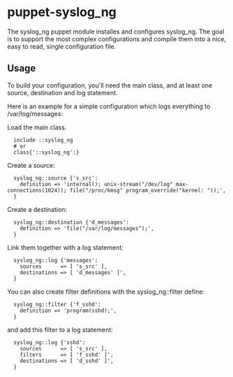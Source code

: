 # puppet-syslog\_ng

The syslog\_ng puppet module installes and configures syslog\_ng.
The goal is to support the most complex configurations and compile them
into a nice, easy to read, single configuration file.

## Usage

To build your configuration, you'll need the main class, and at least one source, destination and log statement.

Here is an example for a simple configuration which logs everything to /var/log/messages:

Load the main class.
```puppet
  include ::syslog_ng
  # or
  class{'::syslog_ng':}
```

Create a source:
```puppet
  syslog_ng::source {'s_src':
    definition => 'internal(); unix-stream("/dev/log" max-connections(1024)); file("/proc/kmsg" program_override("kernel: "));',
  }
```

Create a destination:
```puppet
  syslog_ng::destination {'d_messages':
    definition => 'file("/var/log/messages");',
  }
```

Link them together with a log statement:
```puppet
  syslog_ng::log {'messages':
    sources      => [ 's_src' ],
    destinations => [ 'd_messages' ]',
  }
```

You can also create filter definitions with the syslog\_ng::filter define:

```puppet
  syslog_ng::filter {'f_sshd':
    definition => 'program(sshd);',
  }
```

and add this filter to a log statement:

```puppet
  syslog_ng::log {'sshd':
    sources      => [ 's_src' ],
    filters      => [ 'f_sshd' ]',
    destinations => [ 'd_sshd' ]',
  }
```
